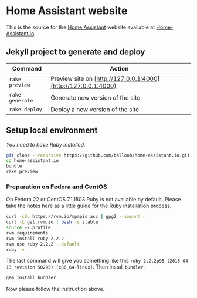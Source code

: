 # Home Assistant website

This is the source for the [Home Assistant](https://github.com/balloob/home-assistant) website available at [Home-Assistant.io](https://home-assistant.io).

## Jekyll project to generate and deploy 

| Command | Action |
|---|---|
| `rake preview` | Preview site on [http://127.0.0.1:4000](http://127.0.0.1:4000)
| `rake generate` | Generate new version of the site
| `rake deploy` | Deploy a new version of the site

## Setup local environment

_You need to have Ruby installed._

```bash
git clone --recursive https://github.com/balloob/home-assistant.io.git
cd home-assistant.io
bundle
rake preview
```


### Preparation on Fedora and CentOS
On Fedora 22 or CentOS 7.1.1503 Ruby is not available by default. Please take the notes here as a little guide for the Ruby installation process. 

```bash
curl -sSL https://rvm.io/mpapis.asc | gpg2 --import -
curl -L get.rvm.io | bash -s stable
source ~/.profile
rvm requirements
rvm install ruby-2.2.2
rvm use ruby-2.2.2 --default
ruby -v
```

The last command will give you something like this `ruby 2.2.2p95 (2015-04-13 revision 50295) [x86_64-linux]`. Then install `bundler`.

```bash
gem install bundler
```

Now please follow the instruction above.

